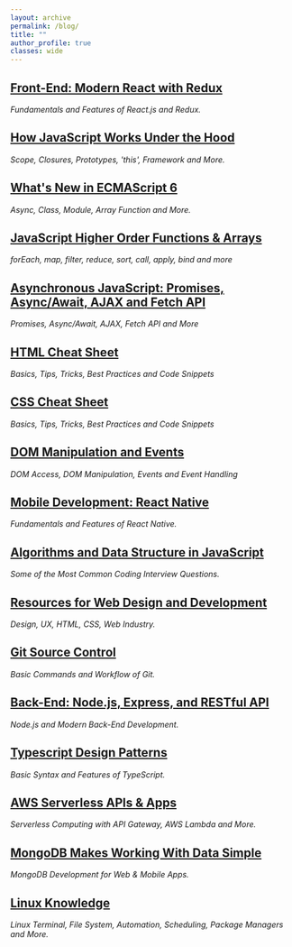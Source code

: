 ```yaml
---
layout: archive
permalink: /blog/
title: ""
author_profile: true
classes: wide
---
```


## [Front-End: Modern React with Redux](../_posts/2019-10-06-react.md)
*Fundamentals and Features of React.js and Redux.*

## [How JavaScript Works Under the Hood](../_posts/2020-01-12-jsunderhood.md)
*Scope, Closures, Prototypes, 'this', Framework and More.*

## [What's New in ECMAScript 6](../_posts/2019-09-10-es6.md)
*Async, Class, Module, Array Function and More.*

## [JavaScript Higher Order Functions & Arrays](../_posts/2019-09-12-jsf.md)
*forEach, map, filter, reduce, sort, call, apply, bind and more*

## [Asynchronous JavaScript: Promises, Async/Await, AJAX and Fetch API](../_posts/2019-09-16-asyjs.md)
*Promises, Async/Await, AJAX, Fetch API and More*

## [HTML Cheat Sheet](../_posts/2020-01-20-htmlcs.md)
*Basics, Tips, Tricks, Best Practices and Code Snippets*

## [CSS Cheat Sheet](../_posts/2020-01-30-csscs.md)
*Basics, Tips, Tricks, Best Practices and Code Snippets*

## [DOM Manipulation and Events](../_posts/2019-09-10-dom.md)
*DOM Access, DOM Manipulation, Events and Event Handling*

## [Mobile Development: React Native](../_posts/2019-02-01-reactnative.md)
*Fundamentals and Features of React Native.*

## [Algorithms and Data Structure in JavaScript](../_posts/2019-09-14-algodata.md)
*Some of the Most Common Coding Interview Questions.*

## [Resources for Web Design and Development](../_posts/2019-10-03-resources.md)
*Design, UX, HTML, CSS, Web Industry.*

## [Git Source Control](../_posts/2019-09-05-git.md)
*Basic Commands and Workflow of Git.*

## [Back-End: Node.js, Express, and RESTful API](../_posts/2020-01-25-node.md)
*Node.js and Modern Back-End Development.*

## [Typescript Design Patterns](../_posts/2019-12-02-TypeScript.md)
*Basic Syntax and Features of TypeScript.*

## [AWS Serverless APIs & Apps](../_posts/2019-10-03-awsServerless.md)
*Serverless Computing with API Gateway, AWS Lambda and More.*

## [MongoDB Makes Working With Data Simple](../_posts/2019-11-01-MongoDB.md)
*MongoDB Development for Web & Mobile Apps.*

## [Linux Knowledge](../_posts/2019-11-05-Linux.md)
*Linux Terminal, File System, Automation, Scheduling, Package Managers and More.*

